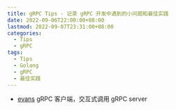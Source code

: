 ```yaml
---
title: gRPC Tips - 记录 gRPC 开发中遇到的小问题和最佳实践
date: 2022-09-06T22:00:00+08:00
lastmod: 2022-09-07T23:31:00+08:00
categories:
  - Tips
  - gRPC
tags:
  - Tips
  - Golang
  - gRPC
  - 最佳实践
---
```


- [evans](https://github.com/ktr0731/evans) gRPC 客户端，交互式调用 gRPC server
